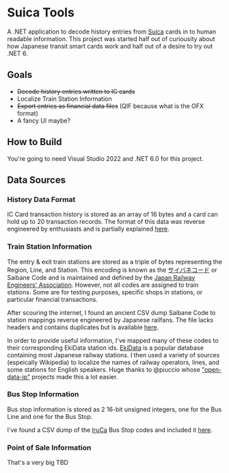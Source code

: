 ﻿# Suica Tools
A .NET application to decode history entries from [Suica](https://en.wikipedia.org/wiki/Suica) cards in to human readable information. This project was started half out of curiousity about how Japanese transit smart cards work and half out of a desire to try out .NET 6.

## Goals
- ~~Decode history entries written to IC cards~~
- Localize Train Station Information
- ~~Export entries as financial data files~~ (QIF because what is the OFX format)
- A fancy UI maybe?

## How to Build
You're going to need Visual Studio 2022 and .NET 6.0 for this project.

## Data Sources
### History Data Format
IC Card transaction history is stored as an array of 16 bytes and a card can hold up to 20 transaction records. The format of this data was reverse engineered by enthusiasts and is partially explained [here](http://jennychan.web.fc2.com/format/suica.html).

### Train Station Information
The entry & exit train stations are stored as a triple of bytes representing the Region, Line, and Station. This encoding is known as the [サイバネコード](https://ja.wikipedia.org/wiki/%E9%A7%85%E3%82%B3%E3%83%BC%E3%83%89#%E3%82%B5%E3%82%A4%E3%83%90%E3%83%8D%E3%82%B3%E3%83%BC%E3%83%89) or Saibane Code and is maintained and defined by the [Japan Railway Engineers' Association](https://www.jrea.or.jp/). However, not all codes are assigned to train stations. Some are for testing purposes, specific shops in stations, or particular financial transactions.

After scouring the internet, I found an ancient CSV dump Saibane Code to station mappings reverse engineered by Japanese railfans. The file lacks headers and contains duplicates but is available [here](Data%20Dources/StationCode.csv).

In order to provide useful information, I've mapped many of these codes to their corresponding EkiData station ids. [EkiData](https://ekidata.jp/) is a popular database containing most Japanese railway stations. I then used a variety of sources (espeically Wikipedia) to localize the names of railway operators, lines, and some stations for English speakers. Huge thanks to @piuccio whose ["open-data-jp"](https://github.com/piuccio?utf8=%E2%9C%93&tab=repositories&q=open-data-jp-rail&type=&language=) projects made this a lot easier.

### Bus Stop Information
Bus stop information is stored as 2 16-bit unsigned integers, one for the Bus Line and one for the Bus Stop.

I've found a CSV dump of the [IruCa](https://en.wikipedia.org/wiki/IruCa) Bus Stop codes and included it [here](Data%20Dources/IruCaStationCode.csv).

### Point of Sale Information
That's a very big TBD